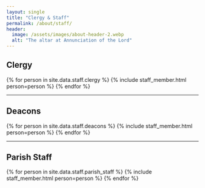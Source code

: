 ```yaml
---
layout: single
title: "Clergy & Staff"
permalink: /about/staff/
header:
  image: /assets/images/about-header-2.webp
  alt: "The altar at Annunciation of the Lord"
---
```


<style>
  .staff-entry { display: flex; align-items: center; gap: 1.5rem; padding: 1.5rem 0; border-bottom: 1px solid #eee; }
  .staff-entry:last-of-type { border-bottom: none; }
  .staff-entry img { width: 120px; height: 120px; border-radius: 50%; object-fit: cover; flex-shrink: 0; }
  .staff-details h3 { margin-top: 0; margin-bottom: 0.25rem; font-size: 1em; color: #555; }
  .staff-details strong { font-size: 1.2em; }
  .staff-details p { margin-top: 0; margin-bottom: 1rem; }
  @media screen and (max-width: 576px) { .staff-entry { flex-direction: column; text-align: center; } }
</style>

## Clergy

{% for person in site.data.staff.clergy %}
  {% include staff_member.html person=person %}
{% endfor %}

---
## Deacons

{% for person in site.data.staff.deacons %}
  {% include staff_member.html person=person %}
{% endfor %}

---
## Parish Staff

{% for person in site.data.staff.parish_staff %}
  {% include staff_member.html person=person %}
{% endfor %}